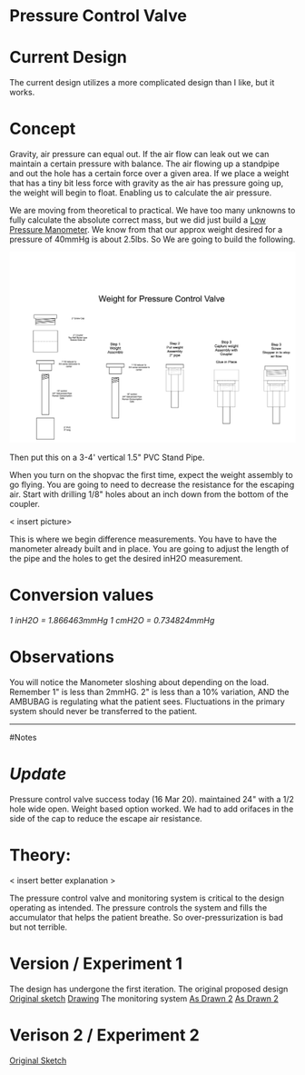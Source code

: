 # Pressure Control Valve

# Current Design

The current design utilizes a more complicated design than I like, but it works.

# Concept
Gravity, air pressure can equal out. If the air flow can leak out we can maintain a certain pressure with balance. The air flowing up a standpipe and out the hole has a certain force over a given area. If we place a weight that has a tiny bit less force with gravity as the air has pressure going up, the weight will begin to float. Enabling us to calculate the air pressure.

We are moving from theoretical to practical. We have too many unknowns to fully calculate the absolute correct mass, but we did just build a [Low Pressure Manometer](../LowPressureManometer/README.md). We know from <calculation reference> that our approx weight desired for a pressure of 40mmHg is about 2.5lbs. So We are going to build the following.

![Weight Assembly Drawing](PCVweightAssy.jpg)

Then put this on a 3-4' vertical 1.5" PVC Stand Pipe.

When you turn on the shopvac the first time, expect the weight assembly to go flying. You are going to need to decrease the resistance for the escaping air.
Start with drilling 1/8" holes about an inch down from the bottom of the coupler.

< insert picture>

This is where we begin difference measurements. You have to have the manometer already built and in place. You are going to adjust the length of the pipe and the holes to get the desired inH2O measurement.

# Conversion values
*1 inH2O = 1.866463mmHg*
*1 cmH2O = 0.734824mmHg*

# Observations
You will notice the Manometer sloshing about depending on the load.
Remember 1" is less than 2mmHG. 2" is less than a 10% variation, AND the AMBUBAG is regulating what the patient sees. Fluctuations in the primary system should never be transferred to the patient.

--------------
#Notes

# *Update*
Pressure control valve success today (16 Mar 20). maintained 24" with a 1/2 hole wide open. Weight based option worked. We had to add orifaces in the side of the cap to reduce the escape air resistance.

# Theory:
< insert better explanation >



The pressure control valve and monitoring system is critical to the design operating as intended. The pressure controls the system and fills the accumulator that helps the patient breathe. So over-pressurization is bad but not terrible.

# Version / Experiment 1
The design has undergone the first iteration.
The original proposed design
[Original sketch](/RawDesigns/pressurecontrolsketch.jpg)
[Drawing](/RawDesigns/pressurecontrol_drawing.jpg)
The monitoring system
[As Drawn 2](/RawDesigns/psv_m_sketch.jpg)
[As Drawn 2](/RawDesigns/psv_m_drawing.jpg)

# Verison 2 / Experiment 2
[Original Sketch](PCVv2.jpg)
